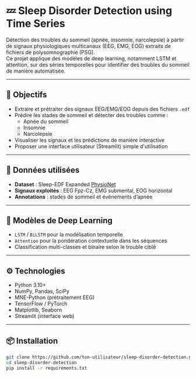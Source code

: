 # 💤 Sleep Disorder Detection using Time Series

Détection des troubles du sommeil (apnée, insomnie, narcolepsie) à partir de signaux physiologiques multicanaux (EEG, EMG, EOG) extraits de fichiers de polysomnographie (PSG).  
Ce projet applique des modèles de deep learning, notamment LSTM et attention, sur des séries temporelles pour identifier des troubles du sommeil de manière automatisée.

---

## 📌 Objectifs

- Extraire et prétraiter des signaux EEG/EMG/EOG depuis des fichiers `.edf`
- Prédire les stades de sommeil et détecter des troubles comme :
  - Apnée du sommeil
  - Insomnie
  - Narcolepsie
- Visualiser les signaux et les prédictions de manière interactive
- Proposer une interface utilisateur (Streamlit) simple d'utilisation

---

## 📁 Données utilisées

- **Dataset** : Sleep-EDF Expanded [PhysioNet](https://physionet.org/content/sleep-edfx/1.0.0/)
- **Signaux exploités** : EEG Fpz-Cz, EMG submental, EOG horizontal
- **Annotations** : stades de sommeil et événements d’apnée

---

## 🧠 Modèles de Deep Learning

- `LSTM` / `BiLSTM` pour la modélisation temporelle
- `Attention` pour la pondération contextuelle dans les séquences
- Classification multi-classes et binaire selon le trouble ciblé

---

## ⚙️ Technologies

- Python 3.10+
- NumPy, Pandas, SciPy
- MNE-Python (prétraitement EEG)
- TensorFlow / PyTorch
- Matplotlib, Seaborn
- Streamlit (interface web)

---

## 📦 Installation

```bash
git clone https://github.com/ton-utilisateur/sleep-disorder-detection.git
cd sleep-disorder-detection
pip install -r requirements.txt
